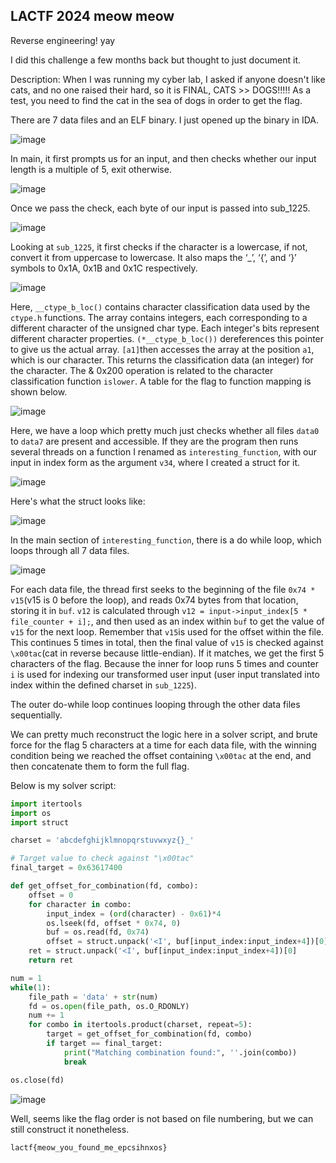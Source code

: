 ## LACTF 2024 meow meow

Reverse engineering! yay

I did this challenge a few months back but thought to just document it.

Description: When I was running my cyber lab, I asked if anyone doesn't like cats, and no one raised their hard, so it is FINAL, CATS >> DOGS!!!!! As a test, you need to find the cat in the sea of dogs in order to get the flag.

There are 7 data files and an ELF binary. I just opened up the binary in IDA.

![image](https://github.com/jiayuchann/jiayuchann.github.io/assets/58498244/11b0f4ce-3f2b-4700-9403-495bea50f3ca)

In main, it first prompts us for an input, and then checks whether our input length is a multiple of 5, exit otherwise.

![image](https://github.com/jiayuchann/jiayuchann.github.io/assets/58498244/70062db9-dcbd-4006-b609-91b704c54b01)

Once we pass the check, each byte of our input is passed into sub_1225.

![image](https://github.com/jiayuchann/jiayuchann.github.io/assets/58498244/91dffd2d-6b48-4e34-9660-45567d1347d9)

Looking at `sub_1225`, it first checks if the character is a lowercase, if not, convert it from uppercase to lowercase. It also maps the ‘_’, ‘{’, and ‘}’ symbols to 0x1A, 0x1B and 0x1C respectively.

![image](https://github.com/jiayuchann/jiayuchann.github.io/assets/58498244/ae221afc-187c-4db7-914a-746f661fe688)

Here, `__ctype_b_loc()` contains character classification data used by the `ctype.h` functions. The array contains integers, each corresponding to a different character of the unsigned char type. Each integer's bits represent different character properties. `(*__ctype_b_loc())` dereferences this pointer to give us the actual array. `[a1]`then accesses the array at the position `a1`, which is our character. This returns the classification data (an integer) for the character.
The & 0x200 operation is related to the character classification function `islower`. A table for the flag to function mapping is shown below.

![image](https://github.com/jiayuchann/jiayuchann.github.io/assets/58498244/3d203243-0c35-48f2-9419-667b539ac969)

Here, we have a loop which pretty much just checks whether all files `data0` to `data7` are present and accessible. If they are the program then runs several threads on a function I renamed as `interesting_function`, with our input in index form as the argument `v34`, where I created a struct for it.

![image](https://github.com/jiayuchann/jiayuchann.github.io/assets/58498244/dd44e4ce-677c-461d-8823-312a54d28e52)

Here's what the struct looks like:

![image](https://github.com/jiayuchann/jiayuchann.github.io/assets/58498244/42caeb0f-a7ca-4f16-9d4b-11712770f6b4)

In the main section of `interesting_function`, there is a do while loop, which loops through all 7 data files. 

![image](https://github.com/jiayuchann/jiayuchann.github.io/assets/58498244/a9f8398c-87c1-41a1-a70d-9f85490b1a03)

For each data file, the thread first seeks to the beginning of the file `0x74 * v15`(v15 is 0 before the loop), and reads 0x74 bytes from that location, storing it in `buf`. `v12` is calculated through `v12 = input->input_index[5 * file_counter + i];`, and then used as an index within `buf` to get the value of `v15` for the next loop. Remember that `v15`is used for the offset within the file. This continues 5 times in total, then the final value of `v15` is checked against `\x00tac`(cat in reverse because little-endian).  If it matches, we get the first 5 characters of the flag. Because the inner for loop runs 5 times and counter `i` is used for indexing our transformed user input (user input translated into index within the defined charset in `sub_1225`).

The outer do-while loop continues looping through the other data files sequentially. 

We can pretty much reconstruct the logic here in a solver script, and brute force for the flag 5 characters at a time for each data file, with the winning condition being we reached the offset containing `\x00tac` at the end, and then concatenate them to form the full flag.

Below is my solver script:

```python
import itertools
import os
import struct

charset = 'abcdefghijklmnopqrstuvwxyz{}_'

# Target value to check against "\x00tac"
final_target = 0x63617400

def get_offset_for_combination(fd, combo):
    offset = 0
    for character in combo:
        input_index = (ord(character) - 0x61)*4
        os.lseek(fd, offset * 0x74, 0)
        buf = os.read(fd, 0x74)
        offset = struct.unpack('<I', buf[input_index:input_index+4])[0]
    ret = struct.unpack('<I', buf[input_index:input_index+4])[0]
    return ret

num = 1
while(1):
    file_path = 'data' + str(num)
    fd = os.open(file_path, os.O_RDONLY)
    num += 1
    for combo in itertools.product(charset, repeat=5):
        target = get_offset_for_combination(fd, combo)
        if target == final_target:
            print("Matching combination found:", ''.join(combo))
            break

os.close(fd)
```

![image](https://github.com/jiayuchann/jiayuchann.github.io/assets/58498244/eef44cdd-c5a5-4f1f-ba99-860e44cd27a0)

Well, seems like the flag order is not based on file numbering, but we can still construct it nonetheless.

`lactf{meow_you_found_me_epcsihnxos} `
